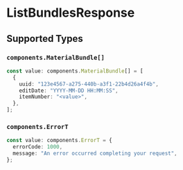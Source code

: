 # ListBundlesResponse


## Supported Types

### `components.MaterialBundle[]`

```typescript
const value: components.MaterialBundle[] = [
  {
    uuid: "123e4567-a275-440b-a3f1-22b4d26a4f4b",
    editDate: "YYYY-MM-DD HH:MM:SS",
    itemNumber: "<value>",
  },
];
```

### `components.ErrorT`

```typescript
const value: components.ErrorT = {
  errorCode: 1000,
  message: "An error occurred completing your request",
};
```

